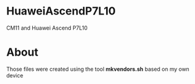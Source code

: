 # HuaweiAscendP7L10
CM11 and Huawei Ascend P7L10

# About
Those files were created using the tool **mkvendors.sh** based on my own device
